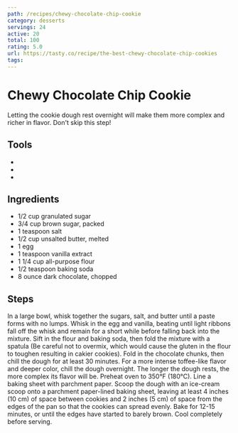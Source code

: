 ```yaml
---
path: /recipes/chewy-chocolate-chip-cookie
category: desserts
servings: 24
active: 20
total: 100
rating: 5.0
url: https://tasty.co/recipe/the-best-chewy-chocolate-chip-cookies
tags:
---
```


# Chewy Chocolate Chip Cookie

Letting the cookie dough rest overnight will make them more complex and richer in flavor. Don't skip this step!

## Tools

*
*
*

## Ingredients

* 1/2 cup granulated sugar
* 3/4 cup brown sugar, packed
* 1 teaspoon salt
* 1/2 cup unsalted butter, melted
* 1 egg
* 1 teaspoon vanilla extract
* 1 1/4 cup all-purpose flour
* 1/2 teaspoon baking soda
* 8 ounce dark chocolate, chopped

## Steps

In a large bowl, whisk together the sugars, salt, and butter until a paste forms with no lumps.
Whisk in the egg and vanilla, beating until light ribbons fall off the whisk and remain for a short while before falling back into the mixture.
Sift in the flour and baking soda, then fold the mixture with a spatula (Be careful not to overmix, which would cause the gluten in the flour to toughen resulting in cakier cookies).
Fold in the chocolate chunks, then chill the dough for at least 30 minutes. For a more intense toffee-like flavor and deeper color, chill the dough overnight. The longer the dough rests, the more complex its flavor will be.
Preheat oven to 350°F (180°C). Line a baking sheet with parchment paper.
Scoop the dough with an ice-cream scoop onto a parchment paper-lined baking sheet, leaving at least 4 inches (10 cm) of space between cookies and 2 inches (5 cm) of space from the edges of the pan so that the cookies can spread evenly.
Bake for 12-15 minutes, or until the edges have started to barely brown.
Cool completely before serving.
